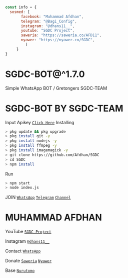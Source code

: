 ```js
const info = {
  sosmed: [
       facebook: "Muhammad Afdhan",
       telegram: "@Bagi_Config",
       instagram: "@dhans11__",
       youtube: "SGDC Project",
       saweria: "https://saweria.co/AFD11",
       nyawer: "https://nyawer.co/SGDC",
         ]
     }
}
```

# SGDC-BOT@^1.7.0

Simple WhatsApp BOT / Gretongers SGDC-TEAM

# SGDC-BOT  BY SGDC-TEAM
Input Apikey [`Click Here`](https://github.com/Afdhan/SGDC/blob/main/src/kntl.json)
Installing
```bash
> pkg update && pkg upgrade
> pkg install git -y
> pkg install nodejs -y
> pkg install ffmpeg -y
> pkg install imagemagick -y
> git clone https://github.com/Afdhan/SGDC
> cd SGDC
> npm install
```
Run
```bash
> npm start
> node index.js
```

 JOIN
[`WhatsApp`](https://chat.whatsapp.com/C6JvFUMrWpBJ5THI0Bz3QM)
[`Telegram`](https://t.me/SGDC_TEAM)
[`Channel`](https://t.me/SobatGretong)

 # MUHAMMAD AFDHAN
YouTube
[`SGDC Project`](https://www.youtube.com/channel/UCpx5nDQcdVpqrQBUfMLuloA)

Instagram
[`@dhans11__`](https://instagram.com/dhans11__)

Contact 
[`WhatsApp`](https://wa.me/6282252655313&send?text=Bang+saya+mau+donasi,+5k+via+dana..+boleh+minta+nomor+dananya+bang?)

Donate
[`Saweria`](https://saweria.co/AFD11)
[`Nyawer`](https://nyawer.co/SGDC)

Base [`Nurutomo`](https://github.com/Nurutomo/wabot-aq)
